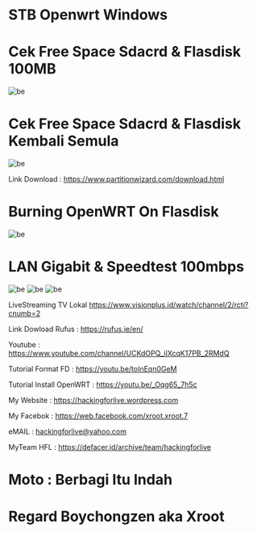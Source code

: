 # STB Openwrt Windows

# Cek Free Space Sdacrd & Flasdisk 100MB
![be](https://raw.githubusercontent.com/boychongzen18/STB-Openwrt_Windows/main/fd.jpg)

# Cek Free Space Sdacrd & Flasdisk Kembali Semula 
![be](https://raw.githubusercontent.com/boychongzen18/STB-Openwrt_Windows/main/fd1.jpg)

Link Download : https://www.partitionwizard.com/download.html

# Burning OpenWRT On Flasdisk
![be](https://raw.githubusercontent.com/boychongzen18/STB-Openwrt_Windows/main/burning.jpg)

# LAN Gigabit & Speedtest 100mbps
![be](https://raw.githubusercontent.com/boychongzen18/STB-Openwrt_Windows/main/hp.jpg)
![be](https://raw.githubusercontent.com/boychongzen18/STB-Openwrt_Windows/main/gigabit.jpg)
![be](https://raw.githubusercontent.com/boychongzen18/STB-Openwrt_Windows/main/sped.png)

LiveStreaming TV Lokal
https://www.visionplus.id/watch/channel/2/rcti?cnumb=2


Link Dowload Rufus : https://rufus.ie/en/

Youtube      : https://www.youtube.com/channel/UCKdOPQ_iIXcqK17PB_2RMdQ

Tutorial Format FD : https://youtu.be/toInEqn0GeM

Tutorial Install OpenWRT : https://youtu.be/_Oqg65_7h5c

My Website    : https://hackingforlive.wordpress.com

My Facebok    : https://web.facebook.com/xroot.xroot.7

eMAIL         : hackingforlive@yahoo.com      

MyTeam HFL    : https://defacer.id/archive/team/hackingforlive

# Moto : Berbagi Itu Indah

# Regard Boychongzen aka Xroot

